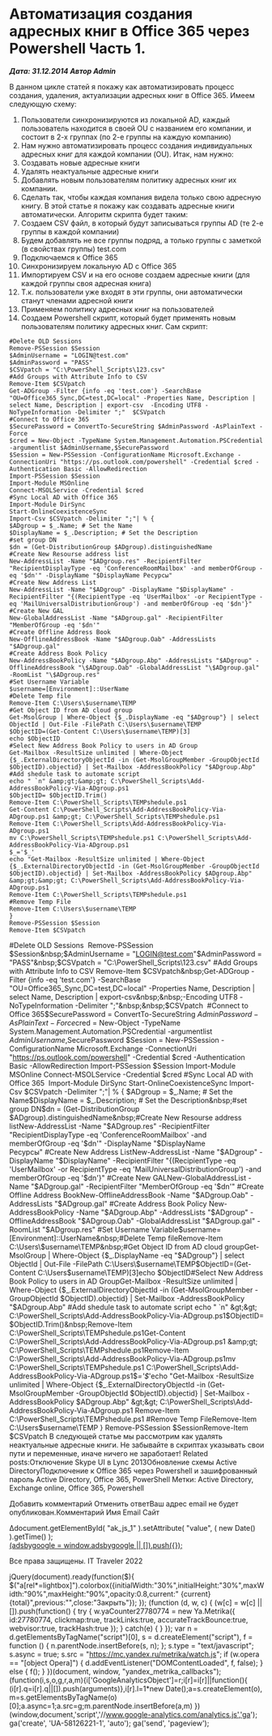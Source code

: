 # Автоматизация создания адресных книг в Office 365 через Powershell Часть 1.                	  
***Дата: 31.12.2014 Автор Admin***

В данном цикле статей я покажу как автоматизировать процесс создания, удаления, актуализации адресных книг в Office 365.
Имеем следующую схему:
1) Пользователи синхронизируются из локальной AD, каждый пользователь находится в своей OU с названием его компании, и состоит в 2-х группах (по 2-е группы на каждую компанию)
2) Нам нужно автоматизировать процесс создания индивидуальных адресных книг для каждой компании (OU).
Итак, нам нужно:
1) Создавать новые адресные книги
2) Удалять неактуальные адресные книги
3) Добавлять новым пользователям политику адресных книг их компании.
4) Сделать так, чтобы каждая компания видела только свою адресную книгу.
В этой статье я покажу как создавать адресные книги автоматически.
Алгоритм скрипта будет таким:
1) Создаем CSV файл, в который будут записываться группы AD (те 2-е группы в каждой компании)
2) Будем добавлять не все группы подряд, а только группы с заметкой (в свойствах группы) test.com
3) Подключаемся к Office 365
4) Синхронизируем локальную AD с Office 365
5) Импортируем CSV и на его основе создаем адресные книги (для каждой группы своя адресная книга)
6) Т.к. пользователи уже входят в эти группы, они автоматически станут членами адресной книги
7) Применяем политику адресных книг на пользователей
8) Создаем Powershell скрипт, который будет применять новым пользователям политику адресных книг.
Сам скрипт:
```
#Delete OLD Sessions 
Remove-PSSession $Session
$AdminUsername = "LOGIN@test.com"
$AdminPassword = "PASS"
$CSVpatch = "C:\PowerShell_Scripts\123.csv"
#Add Groups with Attribute Info to CSV
Remove-Item $CSVpatch
Get-ADGroup -Filter {info -eq 'test.com'} -SearchBase "OU=Office365_Sync,DC=test,DC=local" -Properties Name, Description | select Name, Description | export-csv  -Encoding UTF8 -NoTypeInformation -Delimiter ";"  $CSVpatch 
#Connect to Office 365
$SecurePassword = ConvertTo-SecureString $AdminPassword -AsPlainText -Force
$cred = New-Object -TypeName System.Management.Automation.PSCredential -argumentlist $AdminUsername,$SecurePassword
$Session = New-PSSession -ConfigurationName Microsoft.Exchange -ConnectionUri "https://ps.outlook.com/powershell" -Credential $cred -Authentication Basic -AllowRedirection
Import-PSSession $Session
Import-Module MSOnline
Connect-MSOLService -Credential $cred
#Sync Local AD with Office 365 
Import-Module DirSync
Start-OnlineCoexistenceSync
Import-Csv $CSVpatch -Delimiter ";"| % {
$ADgroup = $_.Name; # Set the Name
$DisplayName = $_.Description; # Set the Description
#set group DN
$dn = (Get-DistributionGroup $ADgroup).distinguishedName
#Create New Resourse address list
New-AddressList -Name "$ADgroup.res" -RecipientFilter "RecipientDisplayType -eq 'ConferenceRoomMailbox' -and memberOfGroup -eq '$dn'" -DisplayName "$DisplayName Ресурсы"
#Create New Address List
New-AddressList -Name "$ADgroup" -DisplayName "$DisplayName" -RecipientFilter "{(RecipientType -eq 'UserMailbox' -or RecipientType -eq 'MailUniversalDistributionGroup') -and memberOfGroup -eq '$dn'}"
#Create New GAL
New-GlobalAddressList -Name "$ADgroup.gal" -RecipientFilter "MemberOfGroup -eq '$dn'"
#Create Offline Address Book
New-OfflineAddressBook -Name "$ADgroup.Oab" -AddressLists "$ADgroup.gal"
#Create Address Book Policy
New-AddressBookPolicy -Name "$ADgroup.Abp" -AddressLists "$ADgroup" -OfflineAddressBook "\$ADgroup.Oab" -GlobalAddressList "\$ADgroup.gal" -RoomList "\$ADgroup.res"
#Set Username Variable
$username=[Environment]::UserName
#Delete Temp file
Remove-Item C:\Users\$username\TEMP
#Get Object ID from AD cloud group
Get-MsolGroup | Where-Object {$_.DisplayName -eq "$ADgroup"} | select ObjectId | Out-File -FilePath C:\Users\$username\TEMP
$ObjectID=(Get-Content C:\Users\$username\TEMP)[3]
echo $ObjectID
#Select New Address Book Policy to users in AD Group
Get-Mailbox -ResultSize unlimited | Where-Object {$_.ExternalDirectoryObjectId -in (Get-MsolGroupMember -GroupObjectId $ObjectID).objectid} | Set-Mailbox -AddressBookPolicy "$ADgroup.Abp"
#Add shedule task to automate script
echo " `n" &amp;gt;&amp;gt; C:\PowerShell_Scripts\Add-AddressBookPolicy-Via-ADgroup.ps1
$ObjectID= $ObjectID.Trim()
Remove-Item C:\PowerShell_Scripts\TEMPshedule.ps1
Get-Content C:\PowerShell_Scripts\Add-AddressBookPolicy-Via-ADgroup.ps1 &amp;gt; C:\PowerShell_Scripts\TEMPshedule.ps1
Remove-Item C:\PowerShell_Scripts\Add-AddressBookPolicy-Via-ADgroup.ps1
mv C:\PowerShell_Scripts\TEMPshedule.ps1 C:\PowerShell_Scripts\Add-AddressBookPolicy-Via-ADgroup.ps1
$_='$_'
echo "Get-Mailbox -ResultSize unlimited | Where-Object {$_.ExternalDirectoryObjectId -in (Get-MsolGroupMember -GroupObjectId $ObjectID).objectid} | Set-Mailbox -AddressBookPolicy $ADgroup.Abp" &amp;gt;&amp;gt; C:\PowerShell_Scripts\Add-AddressBookPolicy-Via-ADgroup.ps1
Remove-Item C:\PowerShell_Scripts\TEMPshedule.ps1
#Remove Temp File
Remove-Item C:\Users\$username\TEMP
}
Remove-PSSession $Session
Remove-Item $CSVpatch
```
#Delete OLD Sessions &nbsp;Remove-PSSession $Session&nbsp;$AdminUsername = "LOGIN@test.com"$AdminPassword = "PASS"&nbsp;$CSVpatch = "C:\PowerShell_Scripts\123.csv"&nbsp;#Add Groups with Attribute Info to CSV&nbsp;Remove-Item $CSVpatch&nbsp;Get-ADGroup -Filter {info -eq 'test.com'} -SearchBase "OU=Office365_Sync,DC=test,DC=local" -Properties Name, Description | select Name, Description | export-csv&nbsp;&nbsp;-Encoding UTF8 -NoTypeInformation -Delimiter ";"&nbsp;&nbsp;$CSVpatch &nbsp;#Connect to Office 365$SecurePassword = ConvertTo-SecureString $AdminPassword -AsPlainText -Force$cred = New-Object -TypeName System.Management.Automation.PSCredential -argumentlist $AdminUsername,$SecurePassword&nbsp;$Session = New-PSSession -ConfigurationName Microsoft.Exchange -ConnectionUri "https://ps.outlook.com/powershell" -Credential $cred -Authentication Basic -AllowRedirection&nbsp;Import-PSSession $Session&nbsp;Import-Module MSOnline&nbsp;Connect-MSOLService -Credential $cred&nbsp;#Sync Local AD with Office 365 &nbsp;Import-Module DirSync&nbsp;Start-OnlineCoexistenceSync&nbsp;Import-Csv $CSVpatch -Delimiter ";"| % {&nbsp;$ADgroup = $_.Name; # Set the Name$DisplayName = $_.Description; # Set the Description&nbsp;#set group DN$dn = (Get-DistributionGroup $ADgroup).distinguishedName&nbsp;#Create New Resourse address listNew-AddressList -Name "$ADgroup.res" -RecipientFilter "RecipientDisplayType -eq 'ConferenceRoomMailbox' -and memberOfGroup -eq '$dn'" -DisplayName "$DisplayName Ресурсы"&nbsp;#Create New Address ListNew-AddressList -Name "$ADgroup" -DisplayName "$DisplayName" -RecipientFilter "{(RecipientType -eq 'UserMailbox' -or RecipientType -eq 'MailUniversalDistributionGroup') -and memberOfGroup -eq '$dn'}"&nbsp;#Create New GALNew-GlobalAddressList -Name "$ADgroup.gal" -RecipientFilter "MemberOfGroup -eq '$dn'"&nbsp;#Create Offline Address BookNew-OfflineAddressBook -Name "$ADgroup.Oab" -AddressLists "$ADgroup.gal"&nbsp;#Create Address Book Policy&nbsp;New-AddressBookPolicy -Name "$ADgroup.Abp" -AddressLists "$ADgroup" -OfflineAddressBook "\$ADgroup.Oab" -GlobalAddressList "\$ADgroup.gal" -RoomList "\$ADgroup.res"&nbsp;#Set Username Variable$username=[Environment]::UserName&nbsp;#Delete Temp fileRemove-Item C:\Users\$username\TEMP&nbsp;#Get Object ID from AD cloud groupGet-MsolGroup | Where-Object {$_.DisplayName -eq "$ADgroup"} | select ObjectId | Out-File -FilePath C:\Users\$username\TEMP$ObjectID=(Get-Content C:\Users\$username\TEMP)[3]echo $ObjectID#Select New Address Book Policy to users in AD GroupGet-Mailbox -ResultSize unlimited | Where-Object {$_.ExternalDirectoryObjectId -in (Get-MsolGroupMember -GroupObjectId $ObjectID).objectid} | Set-Mailbox -AddressBookPolicy "$ADgroup.Abp"&nbsp;#Add shedule task to automate script&nbsp;echo " `n" &amp;gt;&amp;gt; C:\PowerShell_Scripts\Add-AddressBookPolicy-Via-ADgroup.ps1$ObjectID= $ObjectID.Trim()&nbsp;Remove-Item C:\PowerShell_Scripts\TEMPshedule.ps1Get-Content C:\PowerShell_Scripts\Add-AddressBookPolicy-Via-ADgroup.ps1 &amp;gt; C:\PowerShell_Scripts\TEMPshedule.ps1Remove-Item C:\PowerShell_Scripts\Add-AddressBookPolicy-Via-ADgroup.ps1mv C:\PowerShell_Scripts\TEMPshedule.ps1 C:\PowerShell_Scripts\Add-AddressBookPolicy-Via-ADgroup.ps1$_='$_'echo "Get-Mailbox -ResultSize unlimited | Where-Object {$_.ExternalDirectoryObjectId -in (Get-MsolGroupMember -GroupObjectId $ObjectID).objectid} | Set-Mailbox -AddressBookPolicy $ADgroup.Abp" &amp;gt;&amp;gt; C:\PowerShell_Scripts\Add-AddressBookPolicy-Via-ADgroup.ps1&nbsp;Remove-Item C:\PowerShell_Scripts\TEMPshedule.ps1&nbsp;#Remove Temp FileRemove-Item C:\Users\$username\TEMP&nbsp;}&nbsp;Remove-PSSession $SessionRemove-Item $CSVpatch
В следующей статье мы рассмотрим как удалять неактуальные адресные книги.
Не забывайте в скриптах указывать свои пути и переменные, иначе ничего не заработает!
Related posts:Отключение Skype UI в Lync 2013Обновление схемы Active DirectoryПодключение к Office 365 через Powershell и зашифрованный пароль
 Active Directory, Office 365, PowerShell 
 Метки: Active Directory, Exchange online, Office 365, Powershell  
                        
Добавить комментарий Отменить ответВаш адрес email не будет опубликован.Комментарий Имя 
Email 
Сайт 
 
&#916;document.getElementById( "ak_js_1" ).setAttribute( "value", ( new Date() ).getTime() );	
<ins class="adsbygoogle"
style="display:block"
data-ad-client="ca-pub-1890562251101921"
data-ad-slot="9117958896"
data-ad-format="auto">
(adsbygoogle = window.adsbygoogle || []).push({});
  
Все права защищены. IT Traveler 2022 
                            
jQuery(document).ready(function($){
$("a[rel*=lightbox]").colorbox({initialWidth:"30%",initialHeight:"30%",maxWidth:"90%",maxHeight:"90%",opacity:0.8,current:" {current}  {total}",previous:"",close:"Закрыть"});
});
(function (d, w, c) {
(w[c] = w[c] || []).push(function() {
try {
w.yaCounter27780774 = new Ya.Metrika({
id:27780774,
clickmap:true,
trackLinks:true,
accurateTrackBounce:true,
webvisor:true,
trackHash:true
});
} catch(e) { }
});
var n = d.getElementsByTagName("script")[0],
s = d.createElement("script"),
f = function () { n.parentNode.insertBefore(s, n); };
s.type = "text/javascript";
s.async = true;
s.src = "https://mc.yandex.ru/metrika/watch.js";
if (w.opera == "[object Opera]") {
d.addEventListener("DOMContentLoaded", f, false);
} else { f(); }
})(document, window, "yandex_metrika_callbacks");
(function(i,s,o,g,r,a,m){i['GoogleAnalyticsObject']=r;i[r]=i[r]||function(){
(i[r].q=i[r].q||[]).push(arguments)},i[r].l=1*new Date();a=s.createElement(o),
m=s.getElementsByTagName(o)[0];a.async=1;a.src=g;m.parentNode.insertBefore(a,m)
})(window,document,'script','//www.google-analytics.com/analytics.js','ga');
ga('create', 'UA-58126221-1', 'auto');
ga('send', 'pageview');
